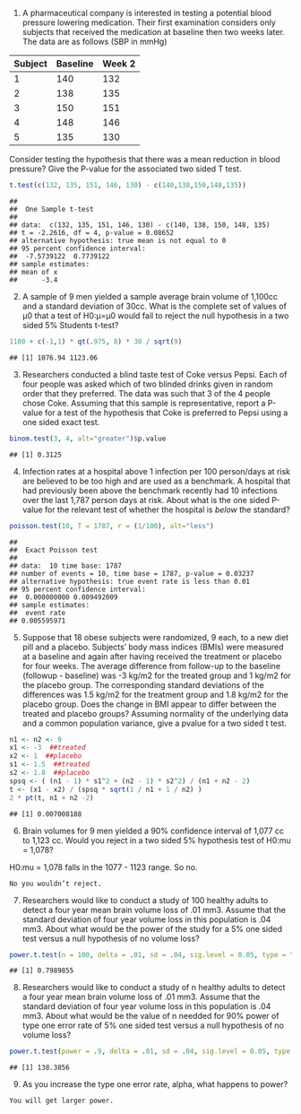 
1. A pharmaceutical company is interested in testing a potential blood pressure lowering medication. Their first examination considers only subjects that received the medication at baseline then two weeks later. The data are as follows (SBP in mmHg)

| Subject | Baseline | Week 2 |
|---------|----------|--------|
| 1       | 140      | 132    |
| 2       | 138      | 135    |
| 3       | 150      | 151    |
| 4       | 148      | 146    |
| 5       | 135      | 130    |

Consider testing the hypothesis that there was a mean reduction in blood pressure? Give the P-value for the associated two sided T test.


```r
t.test(c(132, 135, 151, 146, 130) - c(140,138,150,148,135))
```

```
## 
## 	One Sample t-test
## 
## data:  c(132, 135, 151, 146, 130) - c(140, 138, 150, 148, 135)
## t = -2.2616, df = 4, p-value = 0.08652
## alternative hypothesis: true mean is not equal to 0
## 95 percent confidence interval:
##  -7.5739122  0.7739122
## sample estimates:
## mean of x 
##      -3.4
```

2. A sample of 9 men yielded a sample average brain volume of 1,100cc and a standard deviation of 30cc. What is the complete set of values of µ0 that a test of H0:µ=µ0 would fail to reject the null hypothesis in a two sided 5% Students t-test?


```r
1100 + c(-1,1) * qt(.975, 8) * 30 / sqrt(9)
```

```
## [1] 1076.94 1123.06
```

3. Researchers conducted a blind taste test of Coke versus Pepsi. Each of four people was asked which of two blinded drinks given in random order that they preferred. The data was such that 3 of the 4 people chose Coke. Assuming that this sample is representative, report a P-value for a test of the hypothesis that Coke is preferred to Pepsi using a one sided exact test.


```r
binom.test(3, 4, alt="greater")$p.value
```

```
## [1] 0.3125
```

4. Infection rates at a hospital above 1 infection per 100 person/days at risk are believed to be too high and are used as a benchmark. A hospital that had previously been above the benchmark recently had 10 infections over the last 1,787 person days at risk. About what is the one sided P-value for the relevant test of whether the hospital is *below* the standard?


```r
poisson.test(10, T = 1787, r = (1/100), alt="less")
```

```
## 
## 	Exact Poisson test
## 
## data:  10 time base: 1787
## number of events = 10, time base = 1787, p-value = 0.03237
## alternative hypothesis: true event rate is less than 0.01
## 95 percent confidence interval:
##  0.000000000 0.009492009
## sample estimates:
##  event rate 
## 0.005595971
```

5. Suppose that 18 obese subjects were randomized, 9 each, to a new diet pill and a placebo. Subjects’ body mass indices (BMIs) were measured at a baseline and again after having received the treatment or placebo for four weeks. The average difference from follow-up to the baseline (followup - baseline) was -3 kg/m2 for the treated group and 1 kg/m2 for the placebo group. The corresponding standard deviations of the differences was 1.5 kg/m2 for the treatment group and 1.8 kg/m2 for the placebo group. Does the change in BMI appear to differ between the treated and placebo groups? Assuming normality of the underlying data and a common population variance, give a pvalue for a two sided t test.


```r
n1 <- n2 <- 9
x1 <- -3  ##treated
x2 <- 1  ##placebo
s1 <- 1.5  ##treated
s2 <- 1.8  ##placebo
spsq <- ( (n1 - 1) * s1^2 + (n2 - 1) * s2^2) / (n1 + n2 - 2)
t <- (x1 - x2) / (spsq * sqrt(1 / n1 + 1 / n2) )
2 * pt(t, n1 + n2 -2)
```

```
## [1] 0.007008188
```

6. Brain volumes for 9 men yielded a 90% confidence interval of 1,077 cc to 1,123 cc. Would you reject in a two sided 5% hypothesis test of H0:mu = 1,078?

H0:mu = 1,078 falls in the 1077 - 1123 range. So no.

```
No you wouldn’t reject.
```

7. Researchers would like to conduct a study of 100 healthy adults to detect a four year mean brain volume loss of .01 mm3. Assume that the standard deviation of four year volume loss in this population is .04 mm3. About what would be the power of the study for a 5% one sided test versus a null hypothesis of no volume loss?


```r
power.t.test(n = 100, delta = .01, sd = .04, sig.level = 0.05, type = "one.sample", alt = "one.sided")$power
```

```
## [1] 0.7989855
```


8. Researchers would like to conduct a study of n healthy adults to detect a four year mean brain volume loss of .01 mm3. Assume that the standard deviation of four year volume loss in this population is .04 mm3. About what would be the value of n needded for 90% power of type one error rate of 5% one sided test versus a null hypothesis of no volume loss?


```r
power.t.test(power = .9, delta = .01, sd = .04, sig.level = 0.05, type = "one.sample", alt = "one.sided")$n
```

```
## [1] 138.3856
```

9. As you increase the type one error rate, alpha, what happens to power?

```
You will get larger power.
```
